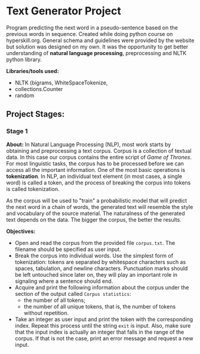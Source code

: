 # Text Generator Project
Program predicting the next word in a pseudo-sentence based on the previous words in sequence. Created while doing python course on hyperskill.org. General schema and guidelines were provided by the website but solution was designed on my own. It was the opportunity to get better understanding of **natural language processing**, preprocessing and NLTK python library.

**Libraries/tools used:**
* NLTK (bigrams, WhiteSpaceTokenize,
* collections.Counter
* random


## Project Stages:

### Stage 1
**About:** In Natural Language Processing (NLP), most work starts by obtaining and preprocessing a text corpus. Corpus is a collection of textual data. In this case our corpus contains the entire script of *Game of Thrones*. For most linguistic tasks, the corpus has to be processed before we can access all the important information. One of the most basic operations is **tokenization**. In NLP, an individual text element (in most cases, a single word) is called a token, and the process of breaking the corpus into tokens is called tokenization.

As the corpus will be used to "train" a probabilistic model that will predict the next word in a chain of words, the generated text will resemble the style and vocabulary of the source material. The naturalness of the generated text depends on the data. The bigger the corpus, the better the results.

**Objectives:**
* Open and read the corpus from the provided file `corpus.txt`. The filename should be specified as user input.
* Break the corpus into individual words. Use the simplest form of tokenization: tokens are separated by whitespace characters such as spaces, tabulation, and newline characters. Punctuation marks should be left untouched since later on, they will play an important role in signaling where a sentence should end.
* Acquire and print the following information about the corpus under the section of the output called `Corpus statistics`:
  * the number of all tokens;
  * the number of all unique tokens, that is, the number of tokens without repetition.
* Take an integer as user input and print the token with the corresponding index. Repeat this process until the string `exit` is input. Also, make sure that the input index is actually an integer that falls in the range of the corpus. If that is not the case, print an error message and request a new input.
